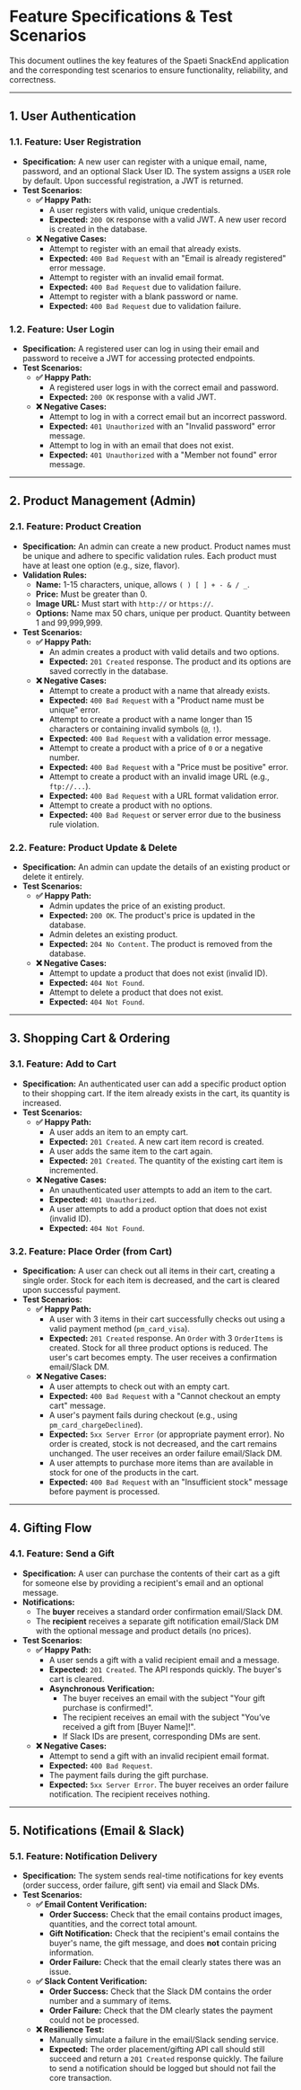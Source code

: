 # Feature Specifications & Test Scenarios

This document outlines the key features of the Spaeti SnackEnd application and the corresponding test scenarios to ensure functionality, reliability, and correctness.

---

## 1. User Authentication

### 1.1. Feature: User Registration
- **Specification:** A new user can register with a unique email, name, password, and an optional Slack User ID. The system assigns a `USER` role by default. Upon successful registration, a JWT is returned.
- **Test Scenarios:**
  - **✅ Happy Path:**
    - A user registers with valid, unique credentials.
    - **Expected:** `200 OK` response with a valid JWT. A new user record is created in the database.
  - **❌ Negative Cases:**
    - Attempt to register with an email that already exists.
    - **Expected:** `400 Bad Request` with an "Email is already registered" error message.
    - Attempt to register with an invalid email format.
    - **Expected:** `400 Bad Request` due to validation failure.
    - Attempt to register with a blank password or name.
    - **Expected:** `400 Bad Request` due to validation failure.

### 1.2. Feature: User Login
- **Specification:** A registered user can log in using their email and password to receive a JWT for accessing protected endpoints.
- **Test Scenarios:**
  - **✅ Happy Path:**
    - A registered user logs in with the correct email and password.
    - **Expected:** `200 OK` response with a valid JWT.
  - **❌ Negative Cases:**
    - Attempt to log in with a correct email but an incorrect password.
    - **Expected:** `401 Unauthorized` with an "Invalid password" error message.
    - Attempt to log in with an email that does not exist.
    - **Expected:** `401 Unauthorized` with a "Member not found" error message.

---

## 2. Product Management (Admin)

### 2.1. Feature: Product Creation
- **Specification:** An admin can create a new product. Product names must be unique and adhere to specific validation rules. Each product must have at least one option (e.g., size, flavor).
- **Validation Rules:**
  - **Name:** 1-15 characters, unique, allows `( ) [ ] + - & / _`.
  - **Price:** Must be greater than 0.
  - **Image URL:** Must start with `http://` or `https://`.
  - **Options:** Name max 50 chars, unique per product. Quantity between 1 and 99,999,999.
- **Test Scenarios:**
  - **✅ Happy Path:**
    - An admin creates a product with valid details and two options.
    - **Expected:** `201 Created` response. The product and its options are saved correctly in the database.
  - **❌ Negative Cases:**
    - Attempt to create a product with a name that already exists.
    - **Expected:** `400 Bad Request` with a "Product name must be unique" error.
    - Attempt to create a product with a name longer than 15 characters or containing invalid symbols (`@`, `!`).
    - **Expected:** `400 Bad Request` with a validation error message.
    - Attempt to create a product with a price of `0` or a negative number.
    - **Expected:** `400 Bad Request` with a "Price must be positive" error.
    - Attempt to create a product with an invalid image URL (e.g., `ftp://...`).
    - **Expected:** `400 Bad Request` with a URL format validation error.
    - Attempt to create a product with no options.
    - **Expected:** `400 Bad Request` or server error due to the business rule violation.

### 2.2. Feature: Product Update & Delete
- **Specification:** An admin can update the details of an existing product or delete it entirely.
- **Test Scenarios:**
  - **✅ Happy Path:**
    - Admin updates the price of an existing product.
    - **Expected:** `200 OK`. The product's price is updated in the database.
    - Admin deletes an existing product.
    - **Expected:** `204 No Content`. The product is removed from the database.
  - **❌ Negative Cases:**
    - Attempt to update a product that does not exist (invalid ID).
    - **Expected:** `404 Not Found`.
    - Attempt to delete a product that does not exist.
    - **Expected:** `404 Not Found`.

---

## 3. Shopping Cart & Ordering

### 3.1. Feature: Add to Cart
- **Specification:** An authenticated user can add a specific product option to their shopping cart. If the item already exists in the cart, its quantity is increased.
- **Test Scenarios:**
  - **✅ Happy Path:**
    - A user adds an item to an empty cart.
    - **Expected:** `201 Created`. A new cart item record is created.
    - A user adds the same item to the cart again.
    - **Expected:** `201 Created`. The quantity of the existing cart item is incremented.
  - **❌ Negative Cases:**
    - An unauthenticated user attempts to add an item to the cart.
    - **Expected:** `401 Unauthorized`.
    - A user attempts to add a product option that does not exist (invalid ID).
    - **Expected:** `404 Not Found`.

### 3.2. Feature: Place Order (from Cart)
- **Specification:** A user can check out all items in their cart, creating a single order. Stock for each item is decreased, and the cart is cleared upon successful payment.
- **Test Scenarios:**
  - **✅ Happy Path:**
    - A user with 3 items in their cart successfully checks out using a valid payment method (`pm_card_visa`).
    - **Expected:** `201 Created` response. An `Order` with 3 `OrderItems` is created. Stock for all three product options is reduced. The user's cart becomes empty. The user receives a confirmation email/Slack DM.
  - **❌ Negative Cases:**
    - A user attempts to check out with an empty cart.
    - **Expected:** `400 Bad Request` with a "Cannot checkout an empty cart" message.
    - A user's payment fails during checkout (e.g., using `pm_card_chargeDeclined`).
    - **Expected:** `5xx Server Error` (or appropriate payment error). No order is created, stock is not decreased, and the cart remains unchanged. The user receives an order failure email/Slack DM.
    - A user attempts to purchase more items than are available in stock for one of the products in the cart.
    - **Expected:** `400 Bad Request` with an "Insufficient stock" message before payment is processed.

---

## 4. Gifting Flow

### 4.1. Feature: Send a Gift
- **Specification:** A user can purchase the contents of their cart as a gift for someone else by providing a recipient's email and an optional message.
- **Notifications:**
  - The **buyer** receives a standard order confirmation email/Slack DM.
  - The **recipient** receives a separate gift notification email/Slack DM with the optional message and product details (no prices).
- **Test Scenarios:**
  - **✅ Happy Path:**
    - A user sends a gift with a valid recipient email and a message.
    - **Expected:** `201 Created`. The API responds quickly. The buyer's cart is cleared.
    - **Asynchronous Verification:**
      - The buyer receives an email with the subject "Your gift purchase is confirmed!".
      - The recipient receives an email with the subject "You’ve received a gift from [Buyer Name]!".
      - If Slack IDs are present, corresponding DMs are sent.
  - **❌ Negative Cases:**
    - Attempt to send a gift with an invalid recipient email format.
    - **Expected:** `400 Bad Request`.
    - The payment fails during the gift purchase.
    - **Expected:** `5xx Server Error`. The buyer receives an order failure notification. The recipient receives nothing.

---

## 5. Notifications (Email & Slack)

### 5.1. Feature: Notification Delivery
- **Specification:** The system sends real-time notifications for key events (order success, order failure, gift sent) via email and Slack DMs.
- **Test Scenarios:**
  - **✅ Email Content Verification:**
    - **Order Success:** Check that the email contains product images, quantities, and the correct total amount.
    - **Gift Notification:** Check that the recipient's email contains the buyer's name, the gift message, and does **not** contain pricing information.
    - **Order Failure:** Check that the email clearly states there was an issue.
  - **✅ Slack Content Verification:**
    - **Order Success:** Check that the Slack DM contains the order number and a summary of items.
    - **Order Failure:** Check that the DM clearly states the payment could not be processed.
  - **❌ Resilience Test:**
    - Manually simulate a failure in the email/Slack sending service.
    - **Expected:** The order placement/gifting API call should still succeed and return a `201 Created` response quickly. The failure to send a notification should be logged but should not fail the core transaction.
